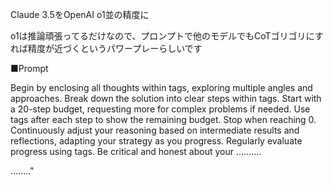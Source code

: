 Claude 3.5をOpenAI o1並の精度に

o1は推論頑張ってるだけなので、プロンプトで他のモデルでもCoTゴリゴリにすれば精度が近づくというパワープレーらしいです

■Prompt 

Begin by enclosing all thoughts within <thinking> tags, exploring multiple angles and approaches.
Break down the solution into clear steps within <step> tags. Start with a 20-step budget, requesting more for complex problems if needed.
Use <count> tags after each step to show the remaining budget. Stop when reaching 0.
Continuously adjust your reasoning based on intermediate results and reflections, adapting your strategy as you progress.
Regularly evaluate progress using <reflection> tags. Be critical and honest about your ..........

........"